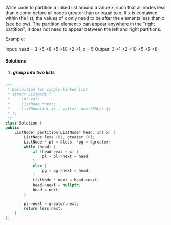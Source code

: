 Write code to partition a linked list around a value x, such that all nodes less than x come before all nodes greater than or equal to x. If x is contained within the list, the values of x only need to be after the elements less than x (see below). The partition element x can appear anywhere in the "right partition"; it does not need to appear between the left and right partitions.

Example:

Input: head = 3->5->8->5->10->2->1, x = 5
Output: 3->1->2->10->5->5->8


#### Solutions

1. ##### group into two lists

```c++
/**
 * Definition for singly-linked list.
 * struct ListNode {
 *     int val;
 *     ListNode *next;
 *     ListNode(int x) : val(x), next(NULL) {}
 * };
 */
class Solution {
public:
    ListNode* partition(ListNode* head, int x) {
        ListNode less {0}, greater {0};
        ListNode * pl = &less, *pg = &greater;
        while (head) {
            if (head->val < x) {
                pl = pl->next = head;
            }
            else {
                pg = pg->next = head;
            }
            ListNode * next = head->next;
            head->next = nullptr;
            head = next;
        }

        pl->next = greater.next;
        return less.next;
    }
};
```
